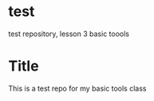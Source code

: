 # test
test repository, lesson 3 basic toools
# Title 
This is a test repo for my basic tools class
